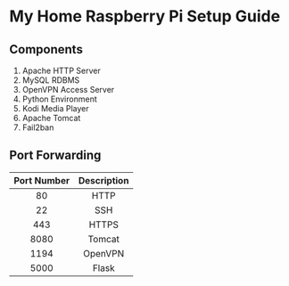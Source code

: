 # My Home Raspberry Pi Setup Guide
## Components
1. Apache HTTP Server
2. MySQL RDBMS
3. OpenVPN Access Server
4. Python Environment
5. Kodi Media Player
6. Apache Tomcat
7. Fail2ban

## Port Forwarding
| Port Number | Description |
| :---: | :---: |
| 80 | HTTP |
| 22 | SSH |
| 443 | HTTPS |
| 8080 | Tomcat |
| 1194 | OpenVPN |
| 5000 | Flask |
